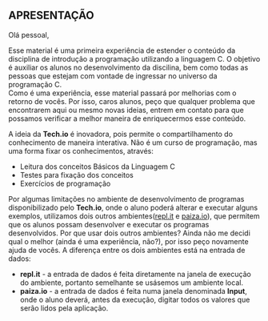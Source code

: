 APRESENTAÇÃO
----

Olá pessoal,

Esse material é uma primeira experiência de estender o conteúdo da disciplina de introdução a programação utilizando a linguagem C.  O objetivo é auxiliar os alunos no desenvolvimento da discilina, bem como todas as pessoas que estejam com vontade de ingressar no universo da programação C.   
Como é uma experiência, esse material passará por melhorias com o retorno de vocês. Por isso, caros alunos, peço que qualquer problema que encontrarem aqui ou mesmo novas ideias, entrem em contato para que possamos verificar a melhor maneira de enriquecermos esse conteúdo.

A ideia da <b>Tech.io</b> é inovadora, pois permite o compartilhamento do conhecimento de maneira interativa. Não é um curso de programação, mas uma forma fixar os conhecimentos, através:
+ Leitura dos conceitos Básicos da Linguagem C
+ Testes para fixação dos conceitos
+ Exercícios de programação

Por algumas limitações no ambiente de desenvolvimento de programas disponibilizado pelo <b>Tech.io</b>, onde o aluno poderá alterar e executar alguns exemplos, utilizamos dois outros ambientes([repl.it](https://repl.it/ "repl.it")  e [paiza.io](https://paiza.io/en/ "paiza.io")), que permitem que os alunos possam desenvolver e executar os programas desenvolvidos.
Por que usar dois outros ambientes? Ainda não me decidi qual o melhor (ainda é uma experiência, não?), por isso peço novamente ajuda de vocês. 
A diferença entre os dois ambientes está na entrada de dados: 
+ <b>repl.it</b> - a entrada de dados é feita diretamente na janela de execução do ambiente, portanto semelhante se usásemos um ambiente local.
+ <b>paiza.io</b> - a entrada de dados é feita numa janela denominada <b>Input</b>, onde o aluno deverá, antes da execução, digitar todos os valores que serão lidos pela aplicação.
